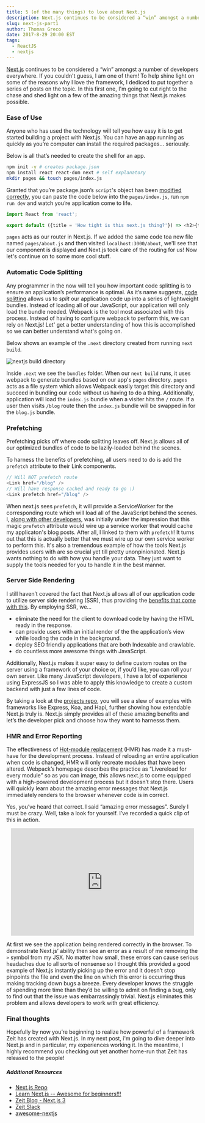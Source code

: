 ```yaml
---
title: 5 (of the many things) to love about Next.js
description: Next.js continues to be considered a “win” amongst a number of developers everywhere. (If you couldn't guess, I am one of them!) To help shine light on some of the reasons why I love the framework, I dediced to put together a series of posts on the topic. In this first one, I'm going to cut right to the chase and shed light on a few of the amazing things that Next.js makes possible.
slug: next-js-part1
author: Thomas Greco
date: 2017-8-29 20:00 EST
tags:
  - ReactJS
  - nextjs
---
```


[Next.js](https://zeit.co/blog/next) continues to be considered a “win” amongst a number of developers everywhere. If you couldn't guess, I am one of them! To help shine light on some of the reasons why I love the framework, I dediced to put together a series of posts on the topic. In this first one, I'm going to cut right to the chase and shed light on a few of the amazing things that Next.js makes possible.


### Ease of Use

Anyone who has used the technology will tell you how easy it is to get started building a project with Next.js. You can have an app running as quickly as you’re computer can install the required packages... seriously.

Below is all that’s needed to create the shell for an app.

```bash
npm init -y # creates package.json
npm install react react-dom next # self explanatory
mkdir pages && touch pages/index.js
```

Granted that you’re package.json’s `script`'s object has been [modified correctly](https://github.com/zeit/next.js/#setup), you can paste the code below into the `pages/index.js`, run `npm run dev` and watch you’re application come to life.

```javascript
import React from 'react';

export default ({title = 'How tight is this next.js thing?'}) => <h2>{title}</h2>;
```
<code>pages</code> acts as our router in Next.js. If we added the same code toa new file named `pages/about.js` and then visited `localhost:3000/about`, we'll see that our component is displayed and Next.js took care of the routing for us! Now let's continue on to some more cool stuff.


### Automatic Code Splitting

Any programmer in the now will tell you how important code splitting is to ensure an application’s performance is optimal. As it’s name suggests, [code splitting](https://www.google.com/url?sa=t&rct=j&q=&esrc=s&source=web&cd=3&cad=rja&uact=8&ved=0ahUKEwiMpYm24JHWAhXFSyYKHR-VAk4QFggyMAI&url=https%3A%2F%2Fwebpack.github.io%2Fdocs%2Fcode-splitting.html&usg=AFQjCNHoevmMDgzx9nVy7XMvPx5xusQ3Kg) allows us to *split* our application code up into a series of lightweight bundles. Instead of loading all of our JavaScript, our application will only load the bundle needed. Webpack is the tool most associated with this process. Instead of having to configure webpack to perform this, we can rely on Next.js! Let' get a better understanding of how this is accomplished so we can better understand what's going on. 

Below shows an example of the `.next` directory created from running `next build`. 

![nextjs build directory](https://s3.postimg.org/p628izu1f/Screen_Shot_2017-08-23_at_2.52.45_AM.png)

Inside `.next` we see the `bundles` folder. When our `next build` runs, it uses webpack to generate bundles based on our app's `pages` directory. `pages` acts as a file system which allows Webpack easily target this directory and succeed in bundling our code without us having to do a thing. Additionally, application will load the `index.js` bundle when a visiter hits the `/` route. If a user then visits `/blog` route then the `index.js` bundle will be swapped in for the `blog.js` bundle.

### Prefetching

Prefetching picks off where code splitting leaves off. Next.js allows all of our optimized bundles of code to be lazily-loaded behind the scenes. 

To harness the benefits of prefetching, all users need to do is add the `prefetch` attribute to their Link components.

```javascript
// Will NOT prefetch route
<Link href="/blog" />
// Will have response cached and ready to go :)
<Link prefetch href="/blog" />
```

When next.js sees `prefetch`, it will provide a ServiceWorker for the corresponding route which will load all of the JavaScript behind the scenes. I, [along with other developers](https://github.com/zeit/next.js/issues/740), was initially under the impression that this magic `prefetch` attribute would wire up a service worker that would cache my applicaton's blog posts. After all, I linked to them with `prefetch`! It turns out that this is actually better that we must wire up our own service worker to perform this. It's also a tremendous example of how the tools Next.js provides users with are so crucial yet till pretty unonpinionated. Next.js wants nothing to do with how you handle your data. They just want to supply the tools needed for you to handle it in the best manner.

### Server Side Rendering
I still haven’t covered the fact that Next.js allows all of our application code to utilize server side rendering (SSR), thus providing the [benefits that come with this](https://medium.com/walmartlabs/the-benefits-of-server-side-rendering-over-client-side-rendering-5d07ff2cefe8). By employing SSR, we…

* eliminate the need for the client to download code by having the HTML ready in the response. 
* can provide users with an initial render of the the application’s view while loading the code in the background.
* deploy SEO friendly applications that are both Indexable and crawlable.
* do countless more awesome things with JavaScript.

Additionally, Next.js makes it super easy to define custom routes on the server using a framework of your choice or, if you’d like, you can roll your own server. Like many JavaScript developers, I have a lot of experience using ExpressJS so I was able to apply this knowledge to create a custom backend with just a few lines of code. 

By taking a look at the [projects repo](https://github.com/zeit/next.js/tree/v3-beta/examples), you will see a slew of examples with frameworks like Express, Koa, and Hapi, further showing how extendable Next.js truly is. Next.js simply provides all of these amazing benefits and let’s the developer pick and choose how they want to harnesss them. 

### HMR and Error Reporting
The effectiveness of [Hot-module replacement](https://webpack.github.io/docs/hot-module-replacement.html) (HMR) has made it a must-have for the development process. Instead of reloading an entire application when code is changed, HMR will only recreate modules that have been altered. Webpack’s homepage describes the practice as “Livereload for every module” so as you can image, this allows next.js to come equipped with a high-powered development process but it doesn’t stop there. Users will quickly learn about the amazing error messages that Next.js immediately renders to the browser whenever code is in correct. 

Yes, you’ve heard that correct. I said “amazing error messages”. Surely I must be crazy. Well, take a look for yourself. I’ve recorded a quick clip of this in action. 

<div style="display: flex; justify-content: center">
<iframe src="https://giphy.com/embed/3ov9jYfehcX86yv4xa" width="480" height="281" frameBorder="0"allowFullScreen></iframe>
</div>

At first we see the application being rendered correctly in the browser. To demonstrate Next.js’ ability then see an error as a result of me removing the `>` symbol from my JSX. No matter how small, these errors can cause serious headaches due to all sorts of nonsense so I thought this provided a good example of Next.js instantly picking up the error and it doesn’t stop pinpoints the file and even the line on which this error is occurring thus making tracking down bugs a breeze. Every developer knows the struggle of spending more time than they’d be willing to admit on finding a bug, only to find out that the issue was embarrassingly trivial. Next.js eliminates this problem and allows developers to work with great efficiency. 

### Final thoughts
Hopefully by now you’re beginning to realize how powerful of a framework Zeit has created with Next.js. In my next post, i'm going to dive deeper into Next.js and in particular, my experiences working it. In the meantime, I highly recommend you checking out yet another home-run that Zeit has released to the people! 

##### Additional Resources
* [Next.js Repo](https://github.com/zeit/next.js)
* [Learn Next.js -- Awesome for beginners!!!](learnnextjs.com)
* [Zeit Blog - Next.js 3](https://zeit.co/blog/next3)
* [Zeit Slack](https://zeit.chat/)
* [awesome-nextjs](https://github.com/unicodeveloper/awesome-nextjs)

